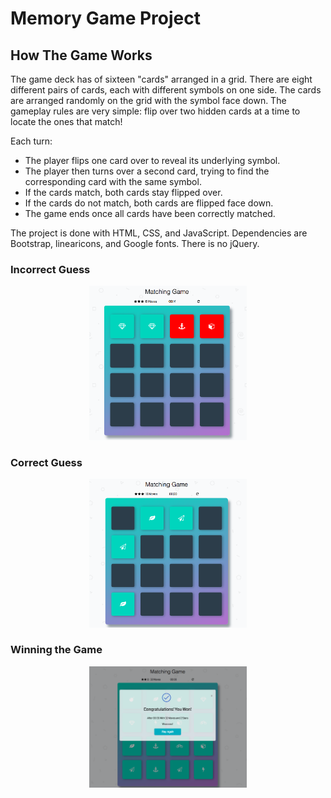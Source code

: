 # Memory Game Project

## How The Game Works
<p> The game deck has of sixteen "cards" arranged in a grid. There are eight different pairs of cards, each with different symbols on one side. The cards are arranged randomly on the grid with the symbol face down. The gameplay rules are very simple: flip over two hidden cards at a time to locate the ones that match!</p>

<p>Each turn:</p>

<ul>
  <li>The player flips one card over to reveal its underlying symbol.</li>
  <li>The player then turns over a second card, trying to find the corresponding card with the same symbol.</li>
  <li>If the cards match, both cards stay flipped over.</li>
  <li>If the cards do not match, both cards are flipped face down.</li>
  <li>The game ends once all cards have been correctly matched.</li>
</ul>

The project is done with HTML, CSS, and JavaScript. Dependencies are Bootstrap, linearicons, and Google fonts. There is no jQuery. 

### Incorrect Guess
<p align="center">
  <img src="https://github.com/loanttran/UFEN-Project2-Memory-Game/blob/master/img/2.png" width=50%>
</p>

### Correct Guess
<p align="center">
  <img src="https://github.com/loanttran/UFEN-Project2-Memory-Game/blob/master/img/1.png" width=50%>
</p>

### Winning the Game
<p align="center">
  <img src="https://github.com/loanttran/UFEN-Project2-Memory-Game/blob/master/img/3.png" width=50%>
</p>
